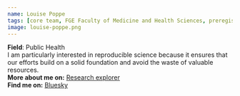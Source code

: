 ```yaml
---
name: Louise Poppe
tags: [core team, FGE Faculty of Medicine and Health Sciences, preregistration, open data, preprints]
image: louise-poppe.png
---
```


**Field**: Public Health  
I am particularly interested in reproducible science because it ensures that our efforts build on a solid foundation and avoid the waste of valuable resources.  
**More about me on:** [Research explorer](https://research.ugent.be/web/person/louise-poppe-0/en)  
**Find me on:** [Bluesky](https://bsky.app/profile/louisepoppe.bsky.social)